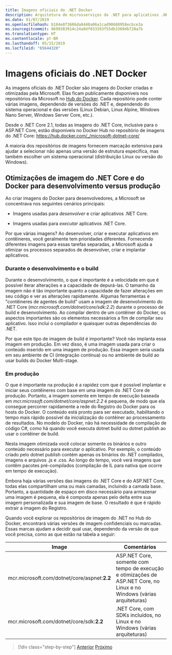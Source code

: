 ```yaml
---
title: Imagens oficiais do .NET Docker
description: Arquitetura de microsserviços do .NET para aplicativos .NET em contêineres | Imagens oficiais do .NET Docker
ms.date: 01/07/2019
ms.openlocfilehash: b184e8f3606da8448a06a1cad90688958ecbce3a
ms.sourcegitcommit: 8699383914c24a0df033393f55db3369db728a7b
ms.translationtype: HT
ms.contentlocale: pt-BR
ms.lasthandoff: 05/15/2019
ms.locfileid: "65644320"
---
```

# <a name="official-net-docker-images"></a>Imagens oficiais do .NET Docker

As imagens oficiais do .NET Docker são imagens do Docker criadas e otimizadas pela Microsoft. Elas ficam publicamente disponíveis nos repositórios da Microsoft no [Hub do Docker](https://hub.docker.com/u/microsoft/). Cada repositório pode conter várias imagens, dependendo de versões do .NET e, dependendo do sistema operacional e das versões (Linux Debian, Linux Alpine, Windows Nano Server, Windows Server Core, etc.).

Desde o .NET Core 2.1, todas as imagens do .NET Core, inclusive para o ASP.NET Core, estão disponíveis no Docker Hub no repositório de imagens do .NET Core: https://hub.docker.com/_/microsoft-dotnet-core/

A maioria dos repositórios de imagens fornecem marcação extensiva para ajudar a selecionar não apenas uma versão de estrutura específica, mas também escolher um sistema operacional (distribuição Linux ou versão do Windows).

## <a name="net-core-and-docker-image-optimizations-for-development-versus-production"></a>Otimizações de imagem do .NET Core e do Docker para desenvolvimento versus produção

Ao criar imagens do Docker para desenvolvedores, a Microsoft se concentrava nos seguintes cenários principais:

- Imagens usadas para *desenvolver* e criar aplicativos .NET Core.

- Imagens usadas para *executar* aplicativos .NET Core.

Por que várias imagens? Ao desenvolver, criar e executar aplicativos em contêineres, você geralmente tem prioridades diferentes. Fornecendo diferentes imagens para essas tarefas separadas, a Microsoft ajuda a otimizar os processos separados de desenvolver, criar e implantar aplicativos.

### <a name="during-development-and-build"></a>Durante o desenvolvimento e o build

Durante o desenvolvimento, o que é importante é a velocidade em que é possível iterar alterações e a capacidade de depurá-las. O tamanho da imagem não é tão importante quanto a capacidade de fazer alterações em seu código e ver as alterações rapidamente. Algumas ferramentas e "contêineres de agentes de build" usam a imagem de desenvolvimento do .NET Core (*mcr.microsoft.com/dotnet/core/sdk:2.2*) durante o processo de build e desenvolvimento. Ao compilar dentro de um contêiner do Docker, os aspectos importantes são os elementos necessários a fim de compilar seu aplicativo. Isso inclui o compilador e quaisquer outras dependências do .NET.

Por que este tipo de imagem de build é importante? Você não implanta essa imagem em produção. Em vez disso, é uma imagem usada para criar o conteúdo inserido em uma imagem de produção. Essa imagem seria usada em seu ambiente de CI (integração contínua) ou no ambiente de build ao usar builds do Docker Multi-stage.

### <a name="in-production"></a>Em produção

O que é importante na produção é a rapidez com que é possível implantar e iniciar seus contêineres com base em uma imagem do .NET Core de produção. Portanto, a imagem somente em tempo de execução baseada em *mcr.microsoft.com/dotnet/core/aspnet:2.2* é pequena, de modo que ela consegue percorrer rapidamente a rede do Registro do Docker para os hosts do Docker. O conteúdo está pronto para ser executado, habilitando o tempo mais rápido possível da inicialização do contêiner ao processamento de resultados. No modelo do Docker, não há necessidade de compilação de código C\#, como há quando você executa dotnet build ou dotnet publish ao usar o contêiner de build.

Nesta imagem otimizada você colocar somente os binários e outro conteúdo necessário para executar o aplicativo. Por exemplo, o conteúdo criado pelo dotnet publish contém apenas os binários do .NET compilados, imagens e arquivos .js e .css. Ao longo do tempo, você verá imagens que contêm pacotes pré-compilados (compilação de IL para nativa que ocorre em tempo de execução).

Embora haja várias versões das imagens do .NET Core e do ASP.NET Core, todas elas compartilham uma ou mais camadas, incluindo a camada base. Portanto, a quantidade de espaço em disco necessário para armazenar uma imagem é pequena, ela é composta apenas pelo delta entre sua imagem personalizada e sua imagem de base. O resultado é que é rápido extrair a imagem do Registro.

Quando você explorar os repositórios de imagem do .NET no Hub do Docker, encontrará várias versões de imagem confidenciais ou marcadas. Essas marcas ajudam a decidir qual usar, dependendo da versão de que você precisa, como as que estão na tabela a seguir:

| Image                                       | Comentários                                                                                          |
| ------------------------------------------- | ------------------------------------------------------------------------------------------------- |
| mcr.microsoft.com/dotnet/core/aspnet:**2.2** | ASP.NET Core, somente com tempo de execução e otimizações de ASP.NET Core, no Linux e no Windows (várias arquiteturas) |
| mcr.microsoft.com/dotnet/core/sdk:**2.2**    | .NET Core, com SDKs incluídos, no Linux e no Windows (várias arquiteturas)                                  |

> [!div class="step-by-step"]
> [Anterior](net-container-os-targets.md)
> [Próximo](../architect-microservice-container-applications/index.md)
